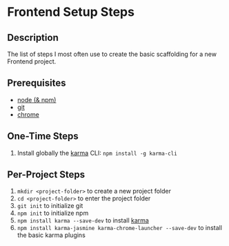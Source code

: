 Frontend Setup Steps
====================

Description
-----------

The list of steps I most often use to create the basic scaffolding for a new Frontend project.


Prerequisites
-------------

 - [node (& npm)](https://nodejs.org/)
 - [git](http://git-scm.com/)
 - [chrome](https://www.google.com/chrome/)

One-Time Steps
--------------

 1. Install globally the [karma](https://github.com/karma-runner/karma/) CLI: `npm install -g karma-cli`

Per-Project Steps
-----------------

 1. `mkdir <project-folder>` to create a new project folder
 2. `cd <project-folder>` to enter the project folder
 3. `git init` to initialize git
 4. `npm init` to initialize npm
 5. `npm install karma --save-dev` to install [karma](https://github.com/karma-runner/karma/)
 6. `npm install karma-jasmine karma-chrome-launcher --save-dev` to install the basic karma plugins
